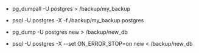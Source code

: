 - pg_dumpall -U postgres > /backup/my_backup
- psql -U postgres -X -f /backup/my_backup postgres

- pg_dump -U postgres new > /backup/new_db
- psql -U postgres -X --set ON_ERROR_STOP=on new < /backup/new_db
